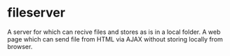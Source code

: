 # fileserver

A server for which can recive files and stores as is in a local folder. A web page which can send file from HTML via AJAX without storing locally from browser.
